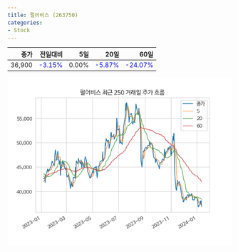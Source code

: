 ```yaml
---
title: 펄어비스 (263750)
categories:
- Stock
---
```


|종가|전일대비|5일|20일|60일|
|---:|-------:|--:|---:|---:|
|36,900|<span style="color: blue">-3.15%</span>|0.00%|<span style="color: blue">-5.87%</span>|<span style="color: blue">-24.07%</span>|


<!-- more -->

![263750](/assets/images/stock/263750.png)